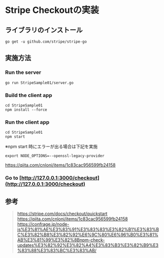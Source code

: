 # Stripe Checkoutの実装


## ライブラリのインストール

```
go get -u github.com/stripe/stripe-go
```

## 実施方法

### Run the server

```
go run StripeSample01/server.go
```

### Build the client app

```
cd StripeSample01
npm install --force
```

### Run the client app

```
cd StripeSample01
npm start
```

※npm start 時にエラーが出る場合は下記を実施

```
export NODE_OPTIONS=--openssl-legacy-provider
```

https://qiita.com/cnloni/items/1c83cac956599fb24158

### Go to [http://127.0.0.1:3000/checkout](http://127.0.0.1:3000/checkout)


## 参考

> https://stripe.com/docs/checkout/quickstart
> https://qiita.com/cnloni/items/1c83cac956599fb24158
> https://confrage.jp/node-js%E3%81%AE%E3%83%91%E3%83%83%E3%82%B1%E3%83%BC%E3%82%B8%E3%82%92%E6%9C%80%E6%96%B0%E3%81%AB%E3%81%99%E3%82%8Bnpm-check-updates%E3%82%92%E3%82%A4%E3%83%B3%E3%82%B9%E3%83%88%E3%83%BC%E3%83%AB/
> 